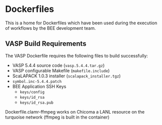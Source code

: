 # Dockerfiles

This is a home for Dockerfiles which have been used during the execution of workflows by the BEE development team.

## VASP Build Requirements

The VASP Dockerfile requires the following files to build successfully:
- VASP 5.4.4 source code (`vasp.5.4.4.tar.gz`)
- VASP configurable Makefile (`makefile.include`)
- ScaLAPACK 1.0.3 installer (`scalapack_installer.tgz`)
- `symbol.inc-5.4.4.patch`
- BEE Application SSH Keys
  - `keys/config`
  - `keys/id_rsa`
  - `keys/id_rsa.pub`

Dockerfile.clamr-ffmpeg works on Chicoma a LANL resource on the turquoise network (ffmpeg is built in the container)
